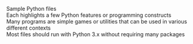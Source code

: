 Sample Python files<br>
Each highlights a few Python features or programming constructs<br>
Many programs are simple games or utilities that can be used in various different contexts<br>
Most files should run with Python 3.x without requiring many packages
